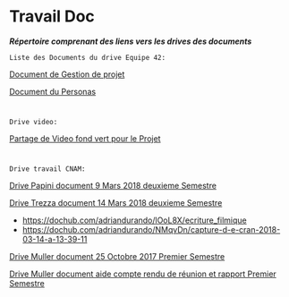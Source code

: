 # Travail Doc
_**Répertoire comprenant des liens vers les drives des documents**_

`Liste des Documents du drive Equipe 42:`

[Document de Gestion de projet](https://docs.google.com/document/d/1cEOaakTBWQ4kBH9rioCFsrPKdQHFSAp3BN4P0jEGNjw/edit#)

[Document du Personas](https://docs.google.com/document/d/1jXiQXZTr_hdW77Kd2Mxzk35fRKZa2nUTnEx1L5CTPIk/edit)
#
`Drive video:`

[Partage de Video fond vert pour le Projet](https://drive.google.com/drive/u/0/folders/1eBx4x8Zprd3JdrPLPqn1_vY6MZkZl9fs)

#
`Drive travail CNAM:`

[Drive Papini document 9 Mars 2018 deuxieme Semestre](https://drive.google.com/drive/u/0/folders/1obUVBjYSsIf8rhPQ5SjYPUQhykYLn7Aw)

[Drive Trezza document 14 Mars 2018 deuxieme Semestre](https://drive.google.com/drive/u/0/folders/1_uo7755VugyjWkgE2ofN5KGnOSpI5q4s)
  + https://dochub.com/adriandurando/lOoL8X/ecriture_filmique 
  + https://dochub.com/adriandurando/NMqvDn/capture-d-e-cran-2018-03-14-a-13-39-11

[Drive Muller document 25 Octobre 2017 Premier Semestre](https://drive.google.com/drive/u/0/folders/0BwVXdtNFUQxoakNGTEZYSzNVUlU)

[Drive Muller document aide compte rendu de réunion et rapport Premier Semestre](https://drive.google.com/drive/u/0/folders/0BwVXdtNFUQxoNWlUdF9ncXh6VGM)




